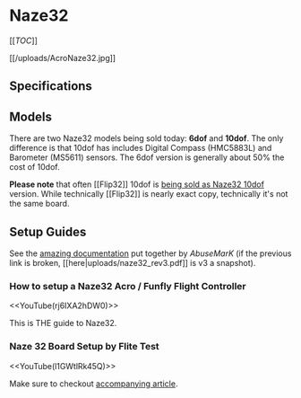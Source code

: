 # Naze32

[[_TOC_]]

[[/uploads/AcroNaze32.jpg]]

## Specifications

## Models

There are two Naze32 models being sold today: **6dof** and **10dof**. The only difference is that 10dof has includes Digital Compass (HMC5883L) and Barometer (MS5611) sensors. The 6dof version is generally about 50% the cost of 10dof.

**Please note** that often [[Flip32]] 10dof is [being sold as Naze32 10dof](http://www.besthobbymall.com/multirotors/multirotor-control/naze32-flight-controller-with-32-bit-stm32-for-multicopter-10dof.html) version. While technically [[Flip32]] is nearly exact copy, technically it's not the same board. 

## Setup Guides

See the [amazing documentation](http://www.abusemark.com/downloads/naze32_rev3.pdf) put together by *AbuseMarK* (if the previous link is broken, [[here|uploads/naze32_rev3.pdf]] is v3 a snapshot).

### How to setup a Naze32 Acro / Funfly Flight Controller

<<YouTube(rj6IXA2hDW0)>>

This is THE guide to Naze32.

### Naze 32 Board Setup by Flite Test

<<YouTube(l1GWtlRk45Q)>>

Make sure to checkout [accompanying article](http://flitetest.com/articles/naze-32-board-setup).